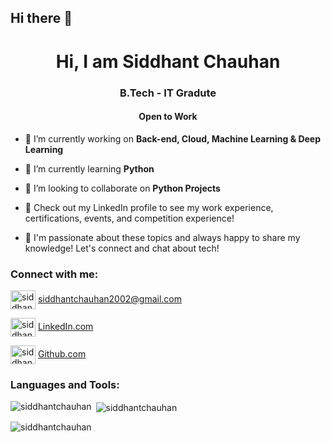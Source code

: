## Hi there 👋
<h1 align="center">Hi, I am Siddhant Chauhan</h1>
<h3 align="center">B.Tech - IT Gradute</h3>
<h4 align="center">Open to Work</h4>

- 🔭 I’m currently working on **Back-end, Cloud, Machine Learning & Deep Learning**

- 🌱 I’m currently learning **Python**

- 👯 I’m looking to collaborate on **Python Projects**

- 👀 Check out my LinkedIn profile to see my work experience, certifications, events, and competition experience! 

- 💬 I'm passionate about these topics and always happy to share my knowledge! Let's connect and chat about tech!

<h3 align="left">Connect with me:</h3>
<p align="left"> 
<a href= "mailto:siddhantchauhan2002@gmail.com"><img align="center" src="https://user-images.githubusercontent.com/87655422/235964556-f54771db-bafa-426d-9283-021ebcf38e94.png" alt="siddhantchauhan" height="30" width="40" /></a> <a href="mailto:itakshatpande03@gmail.com">siddhantchauhan2002@gmail.com</a>

<a href= "https://www.linkedin.com/in/akshu-pande"><img align="center" src="https://user-images.githubusercontent.com/87655422/235964686-80b1e405-d670-48f2-9ce2-c8ca8b93f85e.png" alt="siddhantchauhan" height="30" width="40" /></a> [LinkedIn.com](https://www.linkedin.com/in/akshu-pande)

<a href= "https://github.com/akshupande"><img align="center" src="https://user-images.githubusercontent.com/87655422/235964799-d06da77f-9cc9-4ce5-8b50-73e5dfc98b20.png" alt="siddhantchauhan" height="30" width="40" /></a> [Github.com]([https://github.com/akshupande](https://github.com/sid-3q5))
</p>

<h3 align="left">Languages and Tools:</h3>

<p><img align="left" src="https://github-readme-stats.vercel.app/api/top-langs?username=akshupande&show_icons=true&locale=en&layout=compact&theme=dark" alt="siddhantchauhan" /></p>

<p>&nbsp;<img align="center" src="https://github-readme-stats.vercel.app/api?username=akshupande&count_private=true&show_icons=true&theme=dark" alt="siddhantchauhan" /></p>

<p><img align="center" src="https://github-readme-streak-stats.herokuapp.com/?user=akshupande&theme=dark" alt="siddhantchauhan" /></p>

